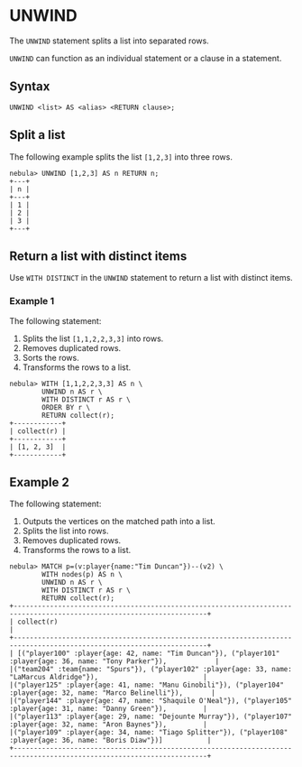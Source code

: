 # UNWIND

The `UNWIND` statement splits a list into separated rows.

`UNWIND` can function as an individual statement or a clause in a statement.

## Syntax

```ngql
UNWIND <list> AS <alias> <RETURN clause>;
```

## Split a list

The following example splits the list `[1,2,3]` into three rows.

```ngql
nebula> UNWIND [1,2,3] AS n RETURN n;
+---+
| n |
+---+
| 1 |
| 2 |
| 3 |
+---+
```

## Return a list with distinct items

Use `WITH DISTINCT` in the `UNWIND` statement to return a list with distinct items.

### Example 1

The following statement:

1. Splits the list `[1,1,2,2,3,3]` into rows.
2. Removes duplicated rows.
3. Sorts the rows.
4. Transforms the rows to a list.

```ngql
nebula> WITH [1,1,2,2,3,3] AS n \
        UNWIND n AS r \
        WITH DISTINCT r AS r \
        ORDER BY r \
        RETURN collect(r);
+------------+
| collect(r) |
+------------+
| [1, 2, 3]  |
+------------+
```

## Example 2

The following statement:

1. Outputs the vertices on the matched path into a list.
2. Splits the list into rows.
3. Removes duplicated rows.
4. Transforms the rows to a list.

```ngql
nebula> MATCH p=(v:player{name:"Tim Duncan"})--(v2) \
        WITH nodes(p) AS n \
        UNWIND n AS r \
        WITH DISTINCT r AS r \
        RETURN collect(r);
+----------------------------------------------------------------------------------------------------------------------+
| collect(r)                                                                                                           |
+----------------------------------------------------------------------------------------------------------------------+
| [("player100" :player{age: 42, name: "Tim Duncan"}), ("player101" :player{age: 36, name: "Tony Parker"}),            | 
|("team204" :team{name: "Spurs"}), ("player102" :player{age: 33, name: "LaMarcus Aldridge"}),                          |
|("player125" :player{age: 41, name: "Manu Ginobili"}), ("player104" :player{age: 32, name: "Marco Belinelli"}),       |
|("player144" :player{age: 47, name: "Shaquile O'Neal"}), ("player105" :player{age: 31, name: "Danny Green"}),         |
|("player113" :player{age: 29, name: "Dejounte Murray"}), ("player107" :player{age: 32, name: "Aron Baynes"}),         |
|("player109" :player{age: 34, name: "Tiago Splitter"}), ("player108" :player{age: 36, name: "Boris Diaw"})]           |
+----------------------------------------------------------------------------------------------------------------------+
```

